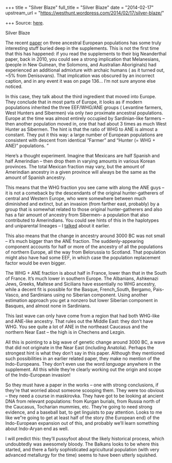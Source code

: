 +++
title = "Silver Blaze"
full_title = "Silver Blaze"
date = "2014-02-17"
upstream_url = "https://westhunt.wordpress.com/2014/02/17/silver-blaze/"

+++
Source: [here](https://westhunt.wordpress.com/2014/02/17/silver-blaze/).

Silver Blaze

The recent
[paper](http://biorxiv.org/content/early/2013/12/23/001552.figures-only)
on three ancestral European populations has some truly interesting stuff
buried deep in the supplements. This is not the first time that this
has happened: if you read the supplements to their big Neanderthal
paper, back in 2010, you could see a strong implication that
Melanesians, (people in New Guinean, the Solomons, and Australian
Aboriginals) had experienced an additional admixture with archaic humans
( as it turned out, \~5% from Denisovans). That implication was
obscured by an incorrect caption, and in any event it was on page 136…
 I’m not sure anyone else noticed.

In this case, they talk about the third ingredient that moved into
Europe. They conclude that in most parts of Europe, it looks as if
modern populations inherited the three EEF/WHG/ANE groups ( Levantine
farmers, West Hunters and Sibermen) via only *two* proximate ancestral
populations. Europe at the time was almost entirely occupied by
Sardinian-like farmers – then another population moved in, one that had
about 3 times as much West Hunter as Sibermen. The hint is that the
ratio of WHG to ANE is almost a constant. They put it this way: a large
number of European populations are consistent with descent from
identical “Farmer” and “Hunter (= WHG + ANE)” populations. ”

Here’s a thought experiment. Imagine that Mexicans are half Spanish and
half Amerindian – then drop them in varying amounts in various Korean
provinces. The total Mexican fraction may vary, but the amount of
Amerindian ancestry in a given province will always be the same as the
amount of Spanish ancestry.

This means that the WHG fraction you see came with along the ANE guys –
it is not a comeback by the descendants of the original hunter-gatherers
of central and Western Europe, who were somewhere between much
diminished and extinct, but an invasion (from farther east, probably)
by a group that is somewhat related to those original hunter-gatherers
and also has a fair amount of ancestry from Sibermen- a population that
also contributed to Amerindians. You could see hints of this in the
haplotypes and uniparental lineages – I
[talked](https://westhunt.wordpress.com/2014/01/14/real-continuity-and-fake-continuity/)
about it earlier.

This also means that the change in ancestry around 3000 BC was not small
– it’s much bigger than the ANE fraction. The suddenly-appearing
component accounts for half or more of the ancestry of all the
populations of northern Europe, all the way from Belorussia to
Scotland. That population might also have had some EEF, in which case
the population replacement factor would be even bigger.

The WHG + ANE fraction is about half in France, lower than that in the
South of France. It’s much lower in southern Europe. The Albanians,
Ashkenazi Jews, Greeks, Maltese and Sicilians have essentially no WHG
ancestry, while a decent fit is possible for the Basque, French_South,
Bergamo, Pais-Vasco, and Sardinians using no Siberian component. 
Using another estimation approach you get a nonzero but lower Siberian
component in Basques, and almost none in Sardinians.

This last wave can only have come from a region that had both WHG-like
and ANE-like ancestry. That rules out the Middle East: they don’t have
WHG. You see quite a lot of ANE in the northeast Caucasus and the
northern Near East – the high is in Chechens and Lezgin.

All this is pointing to a big wave of genetic change around 3000 BC, a
wave that did not originate in the Near East (including Anatolia).
Perhaps the strongest hint is what they don’t say in this paper.
Although they mentioned such possibilities in an earlier related paper,
they make no mention of the Indo-Europeans. They don’t even use the
word *language* anywhere in the supplement. All this while they’re
clearly working out the origin and scope of the Indo-European invasion!

So they must have a paper in the works – one with strong conclusions, if
they’re that worried about someone scooping them. They were too obvious
– they need a course in maskirovka. They have got to be looking at
ancient DNA from relevant populations: from Kurgan burials, from Russia
north of the Caucasus, Tocharian mummies, etc. They’re going to need
strong evidence, and a baseball bat, to get linguists to pay attention.
Looks to me like we”re going to get at least half of the story (the
European end) of the Indo-European expansion out of this, and probably
we’ll learn something about Indo-Aryan end as well.

I will predict this: they’ll pussyfoot about the likely historical
process, which undoubtedly was awesomely bloody. The Balkans looks to be
where this started, and there a fairly sophisticated agricultural
population (with very advanced metallurgy for the time) seems to have
been utterly squished.

